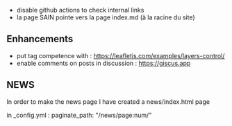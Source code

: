 - disable github actions to check internal links
- la page SAIN pointe vers la page index.md (à la racine du site)

## Enhancements
- put tag competence with : https://leafletjs.com/examples/layers-control/
- enable comments on posts in discussion : https://giscus.app


## NEWS

In order to make the news page I have created a news/index.html page 

in _config.yml : paginate_path: "/news/page:num/"